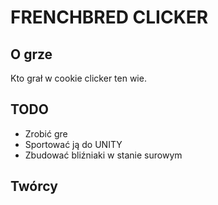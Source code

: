 # FRENCHBRED CLICKER

## O grze

Kto grał w cookie clicker ten wie.

## TODO

* Zrobić gre
* Sportować ją do UNITY
* Zbudować bliźniaki w stanie surowym

## Twórcy
